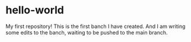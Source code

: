 # hello-world
My first repository!
This is the first banch I have created. And I am writing some edits to the banch, waiting to be pushed to the main branch.
